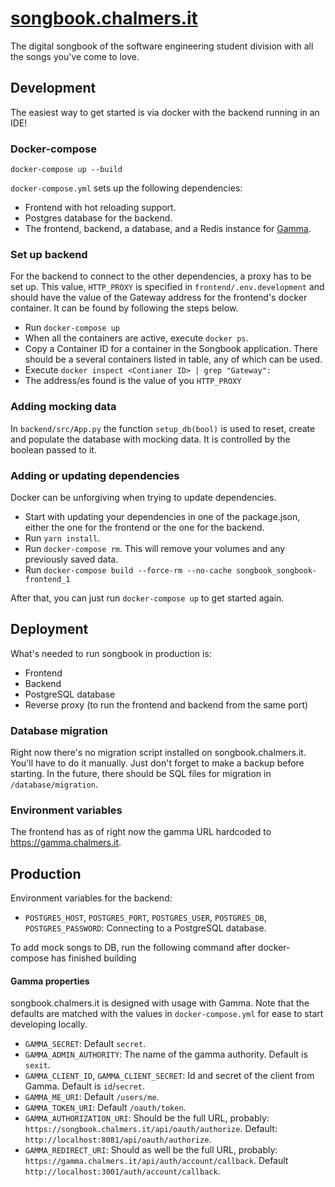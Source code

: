 # [songbook.chalmers.it](https://songbook.chalmers.it)

The digital songbook of the software engineering student division with all the songs you've come to love.

## Development

The easiest way to get started is via docker with the backend running in an IDE!

### Docker-compose
`docker-compose up --build`

`docker-compose.yml` sets up the following dependencies:

* Frontend with hot reloading support.
* Postgres database for the backend.
* The frontend, backend, a database, and a Redis instance for [Gamma](https://github.com/cthit/gamma).

### Set up backend
For the backend to connect to the other dependencies, a proxy has to be set up. 
This value, `HTTP_PROXY` is specified in `frontend/.env.development` and should have the value of the Gateway address for the frontend's docker container.
It can be found by following the steps below.

* Run `docker-compose up`
* When all the containers are active, execute `docker ps`.
* Copy a Container ID for a container in the Songbook application. 
  There should be a several containers listed in table, any of which can be used. 
* Execute `docker inspect <Contianer ID> | grep "Gateway":`
* The address/es found is the value of you `HTTP_PROXY`

### Adding mocking data

In `backend/src/App.py` the function `setup_db(bool)` is used to reset, create and populate the database with mocking data.
It is controlled by the boolean passed to it.

### Adding or updating dependencies

Docker can be unforgiving when trying to update dependencies.

* Start with updating your dependencies in one of the package.json, either the one for the frontend or the one for the backend.
* Run `yarn install`.
* Run `docker-compose rm`. This will remove your volumes and any previously saved data.
* Run `docker-compose build --force-rm --no-cache songbook_songbook-frontend_1`

After that, you can just run `docker-compose up` to get started again.

## Deployment
What's needed to run songbook in production is:

- Frontend
- Backend
- PostgreSQL database
- Reverse proxy (to run the frontend and backend from the same port)

### Database migration
Right now there's no migration script installed on songbook.chalmers.it.
You'll have to do it manually. Just don't forget to make a backup before starting.
In the future, there should be SQL files for migration in `/database/migration`.

### Environment variables

The frontend has as of right now the gamma URL hardcoded to https://gamma.chalmers.it.

## Production
Environment variables for the backend:

- `POSTGRES_HOST`, `POSTGRES_PORT`, `POSTGRES_USER`, `POSTGRES_DB`, `POSTGRES_PASSWORD`: Connecting to a PostgreSQL database.

To add mock songs to DB, run the following command after docker-compose has finished building

#### Gamma properties
songbook.chalmers.it is designed with usage with Gamma. Note that the defaults are matched with the values in `docker-compose.yml` for ease to start developing locally.

- `GAMMA_SECRET`: Default `secret`.
- `GAMMA_ADMIN_AUTHORITY`: The name of the gamma authority. Default is `sexit`.
- `GAMMA_CLIENT_ID`, `GAMMA_CLIENT_SECRET`: Id and secret of the client from Gamma. Default is `id`/`secret`.
- `GAMMA_ME_URI`: Default `/users/me`.
- `GAMMA_TOKEN_URI`: Default `/oauth/token`.
- `GAMMA_AUTHORIZATION_URI`: Should be the full URL, probably: `https://songbook.chalmers.it/api/oauth/authorize`. Default: `http://localhost:8081/api/oauth/authorize`.
- `GAMMA_REDIRECT_URI`: Should as well be the full URL, probably: `https://gamma.chalmers.it/api/auth/account/callback`. Default `http://localhost:3001/auth/account/callback`.
